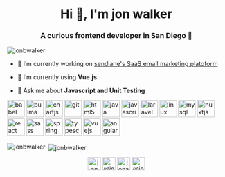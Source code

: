 <h1 align="center">Hi 👋, I'm jon walker</h1>
<h3 align="center">A curious frontend developer in San Diego 🌊</h3>

<p align="left"> <img src="https://komarev.com/ghpvc/?username=jonbwalker" alt="jonbwalker" /> </p>

- 🔭 I’m currently working on [sendlane's SaaS email marketing platoform](https://www.sendlane.com/)

- 🌱 I’m currently using **Vue.js**

- 💬 Ask me about **Javascript and Unit Testing**

<p align="left"> 
<img src="https://www.vectorlogo.zone/logos/babeljs/babeljs-icon.svg" alt="babel" width="40" height="40"/>
<img src="https://raw.githubusercontent.com/gilbarbara/logos/804dc257b59e144eaca5bc6ffd16949752c6f789/logos/bulma.svg" alt="bulma" width="40" height="40"/>
<img src="https://www.chartjs.org/media/logo-title.svg" alt="chartjs" width="40" height="40"/> <img src="https://www.vectorlogo.zone/logos/git-scm/git-scm-icon.svg" alt="git" width="40" height="40"/> <img src="https://devicons.github.io/devicon/devicon.git/icons/html5/html5-original-wordmark.svg" alt="html5" width="40" height="40"/> <img src="https://devicons.github.io/devicon/devicon.git/icons/java/java-original-wordmark.svg" alt="java" width="40" height="40"/> <img src="https://devicons.github.io/devicon/devicon.git/icons/javascript/javascript-original.svg" alt="javascript" width="40" height="40"/> <img src="https://devicons.github.io/devicon/devicon.git/icons/laravel/laravel-plain-wordmark.svg" alt="laravel" width="40" height="40"/> <img src="https://devicons.github.io/devicon/devicon.git/icons/linux/linux-original.svg" alt="linux" width="40" height="40"/> <img src="https://devicons.github.io/devicon/devicon.git/icons/mysql/mysql-original-wordmark.svg" alt="mysql" width="40" height="40"/> <img src="https://www.vectorlogo.zone/logos/nuxtjs/nuxtjs-icon.svg" alt="nuxtjs" width="40" height="40"/> <img src="https://devicons.github.io/devicon/devicon.git/icons/react/react-original-wordmark.svg" alt="react" width="40" height="40"/> <img src="https://devicons.github.io/devicon/devicon.git/icons/sass/sass-original.svg" alt="sass" width="40" height="40"/> <img src="https://www.vectorlogo.zone/logos/springio/springio-icon.svg" alt="spring" width="40" height="40"/> <img src="https://devicons.github.io/devicon/devicon.git/icons/typescript/typescript-original.svg" alt="typescript" width="40" height="40"/> <img src="https://devicons.github.io/devicon/devicon.git/icons/vuejs/vuejs-original-wordmark.svg" alt="vuejs" width="40" height="40"/>
<img src="https://devicons.github.io/devicon/devicon.git/icons/angularjs/angularjs-original.svg" alt="angularjs" width="40" height="40"/>
</p><p><img align="left" src="https://github-readme-stats.vercel.app/api/top-langs/?username=jonbwalker&layout=compact&hide=html" alt="jonbwalker" /></p>

<p>&nbsp;<img align="center" src="https://github-readme-stats.vercel.app/api?username=jonbwalker&show_icons=true" alt="jonbwalker" /></p>

<p align="center">
<a href="https://codepen.io/JonWalker" target="blank"><img align="center" src="https://cdn.jsdelivr.net/npm/simple-icons@3.0.1/icons/codepen.svg" alt="jonwalker" height="30" width="30" /></a>
<a href="https://twitter.com/@JonnyWalker9" target="blank"><img align="center" src="https://cdn.jsdelivr.net/npm/simple-icons@3.0.1/icons/twitter.svg" alt="@jonnywalker9" height="30" width="30" /></a>
<a href="https://linkedin.com/in/jonathanbwalker" target="blank"><img align="center" src="https://cdn.jsdelivr.net/npm/simple-icons@3.0.1/icons/linkedin.svg" alt="jonathanbwalker" height="30" width="30" /></a>
<a href="https://www.instagram.com/jonbwalkerca" target="blank"><img align="center" src="https://cdn.jsdelivr.net/npm/simple-icons@3.0.1/icons/instagram.svg" alt="@jonbwalkerca" height="30" width="30" /></a>
</p>
<!--
**jonbwalker/jonbwalker** is a ✨ _special_ ✨ repository because its `README.md` (this file) appears on your GitHub profile.

Here are some ideas to get you started:

- 🔭 I’m currently working on ...
- 🌱 I’m currently learning ...
- 👯 I’m looking to collaborate on ...
- 🤔 I’m looking for help with ...
- 💬 Ask me about ...
- 📫 How to reach me: ...
- 😄 Pronouns: ...
- ⚡ Fun fact: ...
-->
